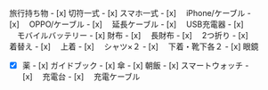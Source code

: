 旅行持ち物 - [x] 切符一式 - [x] スマホ一式 - [x] 　iPhone/ケーブル -  
[x] 　OPPO/ケーブル - [x] 　延長ケーブル - [x] 　USB充電器 - [x]  
　モバイルバッテリー - [x] 財布 - [x] 　長財布 - [x] 　2つ折り - [x]  
着替え - [x] 　上着 - [x] 　シャツ×２ - [x] 　下着・靴下各２ - [x] 眼鏡  
- [x] 薬 - [x] ガイドブック - [x] 傘 - [x] 朝飯 - [x] スマートウォッチ -  
[x] 　充電台 - [x] 　充電ケーブル